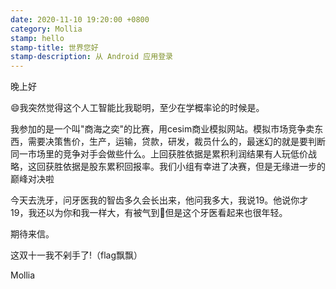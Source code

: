 ```yaml
---
date: 2020-11-10 19:20:00 +0800
category: Mollia
stamp: hello
stamp-title: 世界您好
stamp-description: 从 Android 应用登录
---
```


<p>
晚上好

😄我突然觉得这个人工智能比我聪明，至少在学概率论的时候是。

我参加的是一个叫"商海之奕"的比赛，用cesim商业模拟网站。模拟市场竞争卖东西，需要决策售价，生产，运输，贷款，研发，裁员什么的，最迷幻的就是要判断同一市场里的竞争对手会做些什么。上回获胜依据是累积利润结果有人玩低价战略，这回获胜依据是股东累积回报率。我们小组有幸进了决赛，但是无缘进一步的巅峰对决啦

今天去洗牙，问牙医我的智齿多久会长出来，他问我多大，我说19。他说你才19，我还以为你和我一样大，有被气到😤但是这个牙医看起来也很年轻。

期待来信。

这双十一我不剁手了!（flag飘飘）

Mollia
</p>